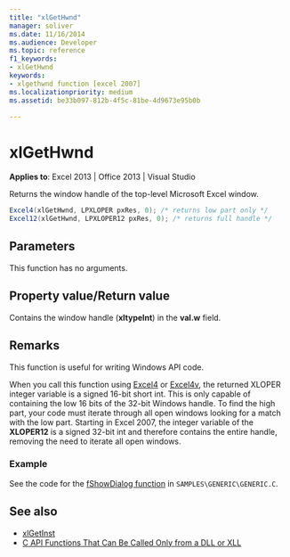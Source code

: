 ```yaml
---
title: "xlGetHwnd"
manager: soliver
ms.date: 11/16/2014
ms.audience: Developer
ms.topic: reference
f1_keywords:
- xlGetHwnd
keywords:
- xlgethwnd function [excel 2007]
ms.localizationpriority: medium
ms.assetid: be33b097-812b-4f5c-81be-4d9673e95b0b

---
```


# xlGetHwnd

**Applies to**: Excel 2013 | Office 2013 | Visual Studio 
  
Returns the window handle of the top-level Microsoft Excel window.
  
```cs
Excel4(xlGetHwnd, LPXLOPER pxRes, 0); /* returns low part only */
Excel12(xlGetHwnd, LPXLOPER12 pxRes, 0); /* returns full handle */
```

## Parameters

This function has no arguments.
  
## Property value/Return value

Contains the window handle (**xltypeInt**) in the **val.w** field. 
  
## Remarks

This function is useful for writing Windows API code.
  
When you call this function using [Excel4](excel4-excel12.md) or [Excel4v](excel4v-excel12v.md), the returned XLOPER integer variable is a signed 16-bit short int. This is only capable of containing the low 16 bits of the 32-bit Windows handle. To find the high part, your code must iterate through all open windows looking for a match with the low part. Starting in Excel 2007, the integer variable of the **XLOPER12** is a signed 32-bit int and therefore contains the entire handle, removing the need to iterate all open windows. 
  
### Example

See the code for the [fShowDialog function](fshowdialog.md) in  `SAMPLES\GENERIC\GENERIC.C`.
  
## See also

- [xlGetInst](xlgetinst.md)
- [C API Functions That Can Be Called Only from a DLL or XLL](c-api-functions-that-can-be-called-only-from-a-dll-or-xll.md)

